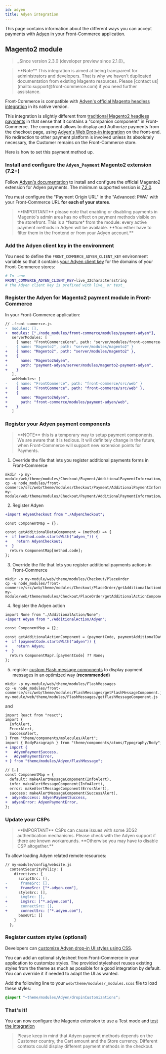 ```yaml
---
id: adyen
title: Adyen integration
---
```


This page contains information about the different ways you can accept payments with [Adyen](https://www.adyen.com/) in your Front-Commerce application.

## Magento2 module

<blockquote class="feature--new">
  _Since version 2.3.0 (developer preview since 2.1.0)_
</blockquote>

<blockquote class="note">
**Note** This integration is aimed at being transparent for administrators and developers. That is why we haven't duplicated documentation from existing Magento resources. Please <span class="intercom-launcher">[contact us](mailto:support@front-commerce.com)</span> if you need further assistance.
</blockquote>

Front-Commerce is compatible with [Adyen's official Magento headless integration](https://docs.adyen.com/plugins/magento-2/magento-headless-integration) in its native version.

This integration is slightly different from [traditional Magento2 headless payments](/docs/magento2/headless-payments.html) in that sense that it contains a "companion component" in Front-Commerce. The component allows to display and Authorize payments from the checkout page, using [Adyen's Web Drop-in integration](https://docs.adyen.com/online-payments/drop-in-web) on the front-end. No redirection to other payment platform is involved unless its absolutely necessary, the Customer remains on the Front-Commerce store.

Here is how to set this payment method up.

### Install and configure the `Adyen_Payment` Magento2 extension (7.2+)

Follow [Adyen's documentation](https://docs.adyen.com/plugins/magento-2) to install and configure the official Magento2 extension for Adyen payments. The minimum supported version is [7.2.0](https://github.com/Adyen/adyen-magento2/releases/tag/7.2.0).

You must configure the "Payment Origin URL" in the "Advanced: PWA" with your Front-Commerce URL **for each of your stores**.

<blockquote class="important">
**IMPORTANT** please note that enabling or disabling payments in Magento's admin area has no effect on payment methods visible on the storefront. This is a *feature* from the module: every active payment methods in Adyen will be available. **You either have to filter them in the frontend or from your Adyen account.**
</blockquote>

### Add the Adyen client key in the environment

You need to define the `FRONT_COMMERCE_ADYEN_CLIENT_KEY` environment variable so that it contains [your Adyen client key](https://docs.adyen.com/development-resources/client-side-authentication) for the domains of your Front-Commerce stores:

```sh
# In .env
FRONT_COMMERCE_ADYEN_CLIENT_KEY=live_32charactersstring
# the Adyen client key is prefixed with live_ or test_
```

### Register the Adyen for Magento2 payment module in Front-Commerce

In your Front-Commerce application:

```diff
// .front-commerce.js
-  modules: [],
+  modules: ["./node_modules/front-commerce/modules/payment-adyen"],
   serverModules: [
     { name: "FrontCommerceCore", path: "server/modules/front-commerce-core" },
-    { name: "Magento2", path: "server/modules/magento2" }
+    { name: "Magento2", path: "server/modules/magento2" },
+    {
+      name: "Magento2Adyen",
+      path: "payment-adyen/server/modules/magento2-payment-adyen",
+    }
   ],
   webModules: [
-    { name: "FrontCommerce", path: "front-commerce/src/web" }
+    { name: "FrontCommerce", path: "front-commerce/src/web" },
+    {
+      name: "Magento2Adyen",
+      path: "front-commerce/modules/payment-adyen/web",
+    }
   ]
```

### Register your Adyen payment components

<blockquote class="note">
**NOTE** this is a temporary way to setup payment components. We are aware that it is tedious. It will definitely change in the future, when Front-Commerce will support new extension points for Payments.
</blockquote>

1. Override the file that lets you register additional payments forms in Front-Commerce

```
mkdir -p my-module/web/theme/modules/Checkout/Payment/AdditionalPaymentInformation/
cp -u node_modules/front-commerce/src/web/theme/modules/Checkout/Payment/AdditionalPaymentInformation/getAdditionalDataComponent.js my-module/web/theme/modules/Checkout/Payment/AdditionalPaymentInformation/getAdditionalDataComponent.js
```

2. Register Adyen

```diff
+import AdyenCheckout from "./AdyenCheckout";

const ComponentMap = {};

const getAdditionalDataComponent = (method) => {
+  if (method.code.startsWith("adyen_")) {
+    return AdyenCheckout;
+  }
  return ComponentMap[method.code];
};
```

3. Override the file that lets you register additional payments actions in Front-Commerce

```
mkdir -p my-module/web/theme/modules/Checkout/PlaceOrder
cp -u node_modules/front-commerce/src/web/theme/modules/Checkout/PlaceOrder/getAdditionalActionComponent.js my-module/web/theme/modules/Checkout/PlaceOrder/getAdditionalActionComponent.js
```

4. Register the Adyen action

```diff
import None from "./AdditionalAction/None";
+import Adyen from "./AdditionalAction/Adyen";

const ComponentMap = {};

const getAdditionalActionComponent = (paymentCode, paymentAdditionalData) => {
+  if (paymentCode.startsWith("adyen")) {
+    return Adyen;
+  }
  return ComponentMap?.[paymentCode] ?? None;
};
```

5. register [custom Flash message components](/docs/advanced/features/flash-messages.html#Create-custom-flash-message-components) to display payment messages in an optimized way (**recommended**)

```
mkdir -p my-module/web/theme/modules/FlashMessages
cp -u node_modules/front-commerce/src/web/theme/modules/FlashMessages/getFlashMessageComponent.js my-module/web/theme/modules/FlashMessages/getFlashMessageComponent.js
```

and

```diff
import React from "react";
import {
  InfoAlert,
  ErrorAlert,
  SuccessAlert,
} from "theme/components/molecules/Alert";
import { BodyParagraph } from "theme/components/atoms/Typography/Body";
+ import {
+   AdyenPaymentSuccess,
+   AdyenPaymentError,
+ } from "theme/modules/Adyen/FlashMessage";

// […]
const ComponentMap = {
  default: makeAlertMessageComponent(InfoAlert),
  info: makeAlertMessageComponent(InfoAlert),
  error: makeAlertMessageComponent(ErrorAlert),
  success: makeAlertMessageComponent(SuccessAlert),
+  adyenSuccess: AdyenPaymentSuccess,
+  adyenError: AdyenPaymentError,
};
```

### Update your CSPs

<blockquote class="important">
**IMPORTANT** CSPs can cause issues with some 3DS2 authentication mechanisms. Please check with the Adyen support if there are known workarounds. **Otherwise you may have to disable CSP altogether.**
</blockquote>

To allow loading Adyen related remote resources:

```diff
// my-module/config/website.js
  contentSecurityPolicy: {
    directives: {
      scriptSrc: [],
-      frameSrc: [],
+      frameSrc: ["*.adyen.com"],
      styleSrc: [],
-      imgSrc: [],
+      imgSrc: ["*.adyen.com"],
-      connectSrc: [],
+      connectSrc: ["*.adyen.com"],
      baseUri: []
    }
  },
```

### Register custom styles (optional)

Developers can [customize Adyen drop-in UI styles using CSS](https://docs.adyen.com/checkout/drop-in-web/customization).

You can add an optional stylesheet from Front-Commerce in your application to customize styles. The provided stylesheet reuses existing styles from the theme as much as possible for a good integration by default. You can override it if needed to adapt the UI as wanted.

Add the following line to your `web/theme/modules/_modules.scss` file to load these styles:

```scss
@import "~theme/modules/Adyen/dropinCustomizations";
```

### That's it!

You can now configure the Magento extension to use a Test mode and [test the integration](https://docs.adyen.com/development-resources/test-cards/test-card-numbers)

<blockquote class="note">
Please keep in mind that Adyen payment methods depends on the Customer country, the Cart amount and the Store currency. Different contexts could display different payment methods in the checkout.
</blockquote>
